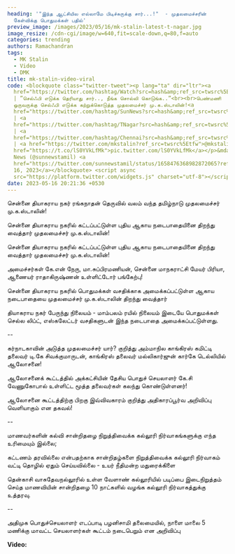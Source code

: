 ```yaml
---
heading: '"இந்த ஆட்சியில எல்லாமே பிடிச்சுருக்கு சார்...!"  - முதலமைச்சரின்
  கேள்விக்கு பொதுமக்கள் பதில்'
preview_image: /images/2023/05/16/mk-stalin-latest-t-nagar.jpg
image_resize: /cdn-cgi/image/w=640,fit=scale-down,q=80,f=auto
categories: trending
authors: Ramachandran
tags:
  - MK Stalin
  - Video
  - DMK
title: mk-stalin-video-viral
code: <blockquote class="twitter-tweet"><p lang="ta" dir="ltr"><a
  href="https://twitter.com/hashtag/Watch?src=hash&amp;ref_src=twsrc%5Etfw">#Watch</a>
  | ”செல்ஃபி எடுக்க தெரியாது சார்.., நீங்க சொல்லி கொடுங்க..”<br><br>பெண்மணி
  ஒருவருக்கு செல்ஃபி எடுக்க கற்றுக்கொடுத்த முதலமைச்சர் மு.க.ஸ்டாலின்!<a
  href="https://twitter.com/hashtag/SunNews?src=hash&amp;ref_src=twsrc%5Etfw">#SunNews</a>
  | <a
  href="https://twitter.com/hashtag/TNagar?src=hash&amp;ref_src=twsrc%5Etfw">#TNagar</a>
  | <a
  href="https://twitter.com/hashtag/Chennai?src=hash&amp;ref_src=twsrc%5Etfw">#Chennai</a>
  | <a href="https://twitter.com/mkstalin?ref_src=twsrc%5Etfw">@mkstalin</a> <a
  href="https://t.co/lS0YVkLfMk">pic.twitter.com/lS0YVkLfMk</a></p>&mdash; Sun
  News (@sunnewstamil) <a
  href="https://twitter.com/sunnewstamil/status/1658476368982872065?ref_src=twsrc%5Etfw">May
  16, 2023</a></blockquote> <script async
  src="https://platform.twitter.com/widgets.js" charset="utf-8"></script>
date: 2023-05-16 20:21:36 +0530
---
```

 சென்னை தியாகராய நகர் ரங்கநாதன் தெருவில் வலம் வந்த தமிழ்நாடு முதலமைச்சர் மு.க.ஸ்டாலின்!

சென்னை தியாகராய நகரில் கட்டப்பட்டுள்ள புதிய ஆகாய நடைபாதையினை திறந்து வைத்தார் முதலமைச்சர் மு.க.ஸ்டாலின்!

சென்னை தியாகராய நகரில் கட்டப்பட்டுள்ள புதிய ஆகாய நடைபாதையினை திறந்து வைத்தார் முதலமைச்சர் மு.க.ஸ்டாலின்!

அமைச்சர்கள் கே.என் நேரு, மா.சுப்பிரமணியன், சென்னை மாநகராட்சி மேயர் பிரியா, ஆணையர் ராதாகிருஷ்ணன் உள்ளிட்டோர் பங்கேற்பு!

சென்னை தியாகராய நகரில் பொதுமக்கள் வசதிக்காக அமைக்கப்பட்டுள்ள ஆகாய நடைபாதையை முதலமைச்சர் மு.க.ஸ்டாலின் திறந்து வைத்தார்

தியாகராய நகர் பேருந்து நிலையம் - மாம்பலம் ரயில் நிலையம் இடையே பொதுமக்கள் செல்ல லிப்ட், எஸ்கலேட்டர் வசதிகளுடன் இந்த நடைபாதை அமைக்கப்பட்டுள்ளது.

\--

கர்நாடகாவின் அடுத்த முதலமைச்சர் யார்? குறித்து அம்மாநில காங்கிரஸ் கமிட்டி தலைவர் டி.கே சிவக்குமாருடன், காங்கிரஸ் தலைவர் மல்லிகார்ஜுன் கார்கே டெல்லியில் ஆலோசனை!

ஆலோசனைக் கூட்டத்தில் அக்கட்சியின் தேசிய பொதுச் செயலாளர் கே.சி வேணுகோபால் உள்ளிட்ட மூத்த தலைவர்கள் கலந்து கொண்டுள்ளனர்! 

ஆலோசனை கூட்டத்திற்கு பிறகு இவ்விவகாரம் குறித்து அதிகாரப்பூர்வ அறிவிப்பு வெளியாகும் என தகவல்!

\--

மாணவர்களின் கல்வி சான்றிதழை நிறுத்திவைக்க கல்லூரி நிர்வாகங்களுக்கு எந்த உரிமையும் இல்லை; 

கட்டணம் தரவில்லை என்பதற்காக சான்றிதழ்களை நிறுத்திவைக்க கல்லூரி நிர்வாகம் வட்டி தொழில் ஏதும் செய்யவில்லை - உயர் நீதிமன்ற மதுரைக்கிளை

தென்காசி வாசுதேவநல்லூரில் உள்ள வேளாண் கல்லூரியில் படிப்பை இடைநிறுத்தம் செய்த மாணவியின் சான்றிதழை 10 நாட்களில் வழங்க கல்லூரி நிர்வாகத்துக்கு உத்தரவு.

\--

அதிமுக பொதுச்செயலாளர் எடப்பாடி பழனிசாமி தலைமையில், நாளை மாலை 5 மணிக்கு மாவட்ட செயலாளர்கள் கூட்டம் நடைபெறும் என அறிவிப்பு

**V﻿ideo:**